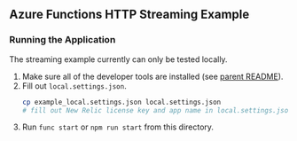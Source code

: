## Azure Functions HTTP Streaming Example

### Running the Application

The streaming example currently can only be tested locally.

1. Make sure all of the developer tools are installed (see [parent README](../README.md)).
2. Fill out `local.settings.json`.
   ```zsh
   cp example_local.settings.json local.settings.json
   # fill out New Relic license key and app name in local.settings.json
   ```
3. Run `func start` or `npm run start` from this directory.
